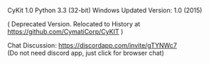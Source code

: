 CyKit 1.0 Python 3.3 (32-bit) Windows
Updated Version: 1.0 (2015)

( Deprecated Version. Relocated to History at https://github.com/CymatiCorp/CyKIT )

Chat Discussion: https://discordapp.com/invite/gTYNWc7  <br>
(Do not need discord app, just click for browser chat)
